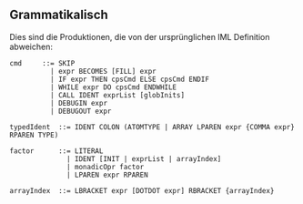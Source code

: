 
## Grammatikalisch

Dies sind die Produktionen, die von der ursprünglichen IML Definition abweichen:
```
cmd     ::= SKIP
          | expr BECOMES [FILL] expr
          | IF expr THEN cpsCmd ELSE cpsCmd ENDIF
          | WHILE expr DO cpsCmd ENDWHILE
          | CALL IDENT exprList [globInits]
          | DEBUGIN expr
          | DEBUGOUT expr

typedIdent  ::= IDENT COLON (ATOMTYPE | ARRAY LPAREN expr {COMMA expr} RPAREN TYPE)

factor      ::= LITERAL
              | IDENT [INIT | exprList | arrayIndex]
              | monadicOpr factor
              | LPAREN expr RPAREN

arrayIndex  ::= LBRACKET expr [DOTDOT expr] RBRACKET {arrayIndex}
```

